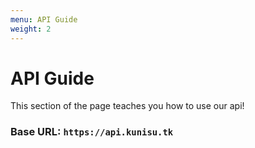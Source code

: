 ```yaml
---
menu: API Guide
weight: 2
---
```

# API Guide
This section of the page teaches you how to use our api!

### Base URL: `https://api.kunisu.tk`
